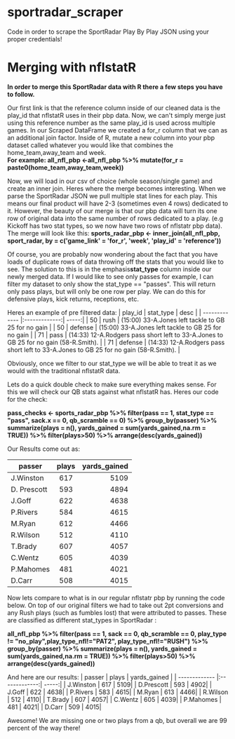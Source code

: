 # sportradar_scraper
Code in order to scrape the SportRadar Play By Play JSON using your proper credentials!
# Merging with nflstatR

**In order to merge this SportRadar data with R there a few steps you have to follow.**

Our first link is that the reference column inside of our cleaned data is the play_id that nflstatR uses in their pbp data. Now, we can't simply merge just using this reference number as the same play_id is used across multiple games. In our Scraped DataFrame we created a for_r column that we can as an additional join factor. Inside of R, mutate a new column into your pbp dataset called whatever you would like that combines the home_team,away_team and week. </body><br>
**For example: all_nfl_pbp <-all_nfl_pbp %>% mutate(for_r = paste0(home_team,away_team,week))**


Now, we will load in our csv of choice (whole season/single game) and create an inner join. Heres where the merge becomes interesting. When we parse the SportRadar JSON we pull multiple stat lines for each play. This means our final product will have 2-3 (sometimes even 4 rows) dedicated to it. However, the beauty of our merge is that our pbp data will turn its one row of original data into the same number of rows dedicated to a play. (e.g Kickoff has two stat types, so we now have two rows of nflstatr pbp data). The merge will look like this:
**sports_radar_pbp <- inner_join(all_nfl_pbp, sport_radar, by = c('game_link' = 'for_r', 'week', 'play_id' = 'reference'))**


Of course, you are probably now wondering about the fact that you have loads of duplicate rows of data throwing off the stats that you would like to see. The solution to this is in the emphasis**stat_type** column inside our newly merged data. If I would like to see only passes for example, I can filter my dataset to only show the stat_type == "passes". This will return only pass plays, but will only be one row per play. We can do this for defensive plays, kick returns, receptions, etc.

Heres an example of pre filtered data:
| play_id        | stat_type           | desc  |
| ------------- |:-------------:| -----:|
| 50   | rush | (15:00) 33-A.Jones left tackle to GB 25 for no gain  |
| 50      | defense      |   (15:00) 33-A.Jones left tackle to GB 25 for no gain  |
| 71 | pass | (14:33) 12-A.Rodgers pass short left to 33-A.Jones to GB 25 for no gain (58-R.Smith). |
| 71 | defense | (14:33) 12-A.Rodgers pass short left to 33-A.Jones to GB 25 for no gain (58-R.Smith). |

Obviously, once we filter to our stat_type we will be able to treat it as we would with the traditional nflstatR data.

Lets do a quick double check to make sure everything makes sense. For this we will check our QB stats against what nflstatR has. Heres our code for the check:

**pass_checks <- sports_radar_pbp %>% filter(pass == 1, stat_type == "pass", sack.x == 0, qb_scramble == 0) %>% group_by(passer) %>% summarize(plays = n(), yards_gained = sum(yards_gained,na.rm = TRUE)) %>% filter(plays>50) %>% arrange(desc(yards_gained))**

Our Results come out as:

| passer        | plays           | yards_gained  |
| ------------- |:-------------:| -----:|
| J.Winston   | 617 | 5109 |
| D. Prescott | 593 | 4894 |
|J.Goff   |    622     |    4638|
|P.Rivers   |  584      |   4615|
|M.Ryan    |   612        | 4466|
| R.Wilson    | 512      |   4110|
 | T.Brady   |   607      |   4057|
 | C.Wentz   |   605      |   4039|
 | P.Mahomes |   481     |    4021|
| D.Carr     |  508      |   4015|

Now lets compare to what is in our regular nflstatr pbp by running the code below. On top of our original filters we had to take out 2pt conversions and any Rush plays (such as fumbles lost) that were attributed to passes. These are classified as different stat_types in SportRadar  :

**all_nfl_pbp %>% filter(pass == 1,  sack == 0, qb_scramble == 0, play_type != "no_play",play_type_nfl!="PAT2", play_type_nfl!="RUSH") %>% group_by(passer) %>% summarize(plays = n(), yards_gained = sum(yards_gained,na.rm = TRUE)) %>% filter(plays>50) %>% arrange(desc(yards_gained))**

And here are our results:
| passer        | plays           | yards_gained  |
| ------------- |:-------------:| -----:|
| J.Winston  |  617      |   5109|
 | D.Prescott  | 593      |   4902|
 | J.Goff    |   622       |  4638|
 | P.Rivers   |  583        | 4615|
 | M.Ryan     |  613       |  4466|
 | R.Wilson   |  512       |  4110|
 | T.Brady   |   607       |  4057|
 | C.Wentz  |    605       |  4039|
 | P.Mahomes |   481        | 4021|
| D.Carr    |   509        | 4015|

Awesome! We are missing one or two plays from a qb, but overall we are 99 percent of the way there!

